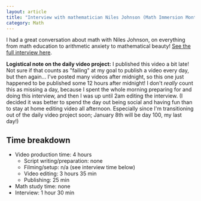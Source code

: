 ```yaml
---
layout: article
title: "Interview with mathematician Niles Johnson (Math Immersion Month Day 30)"
category: Math
---
```


I had a great conversation about math with Niles Johnson, on everything from math education to arithmetic anxiety to mathematical beauty! [See the full interview here](https://www.youtube.com/watch?v=DgJ08JivXNQ).

**Logistical note on the daily video project:** I published this video a bit late! Not sure if that counts as "failing" at my goal to publish a video every day, but then again... I've posted many videos after midnight, so this one just happened to be published some 12 hours after midnight! I don't *really* count this as missing a day, because I spent the whole morning preparing for and doing this interview, and then I was up until 2am editing the interview. (I decided it was better to spend the day out being social and having fun than to stay at home editing video all afternoon. Especially since I'm transitioning out of the daily video project soon; January 8th will be day 100, my last day!)

## Time breakdown

- Video production time: 4 hours
  - Script writing/preparation: none
  - Filming/setup: n/a (see interview time below)
  - Video editing: 3 hours 35 min
  - Publishing: 25 min
- Math study time: none
- Interview: 1 hour 30 min